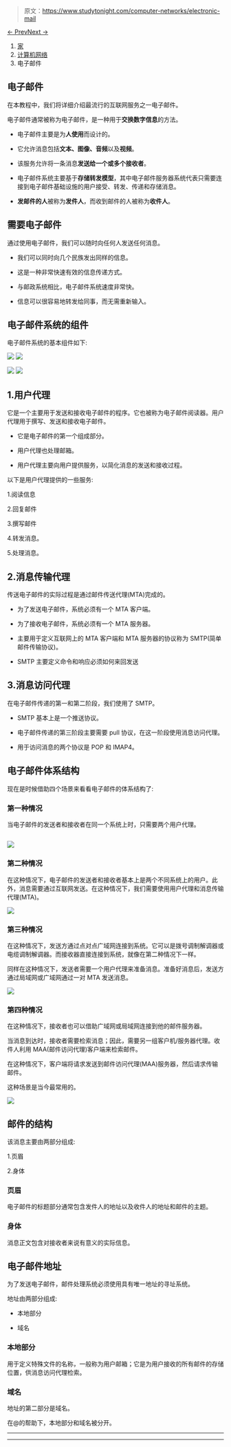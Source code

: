 > 原文：<https://www.studytonight.com/computer-networks/electronic-mail>

[← Prev](/computer-networks/telnet-in-computer-networks "TELNET")[Next →](/computer-networks/mime-protocol "MIME Protocol")

<nav aria-label="breadcrumb">

1.  [家](/)
2.  [计算机网络](/computer-networks)
3.  电子邮件

</nav>

<article>

# 电子邮件

在本教程中，我们将详细介绍最流行的互联网服务之一电子邮件。

电子邮件通常被称为电子邮件，是一种用于**交换数字信息**的方法。

*   电子邮件主要是为**人使用**而设计的。

*   它允许消息包括**文本、图像、音频**以及**视频**。

*   该服务允许将一条消息**发送给一个或多个接收者**。

*   电子邮件系统主要基于**存储转发模型**，其中电子邮件服务器系统代表只需要连接到电子邮件基础设施的用户接受、转发、传递和存储消息。

*   **发邮件的人**被称为**发件人**，而收到邮件的人被称为**收件人**。

## 需要电子邮件

通过使用电子邮件，我们可以随时向任何人发送任何消息。

*   我们可以同时向几个民族发出同样的信息。

*   这是一种非常快速有效的信息传递方式。

*   与邮政系统相比，电子邮件系统速度非常快。

*   信息可以很容易地转发给同事，而无需重新输入。

## 电子邮件系统的组件

电子邮件系统的基本组件如下:

![](img/fdadc8b653168cfc406d09ac68974c20.png) ![](img/793be6e1da5daf329a16d3d1a2f5348c.png)

![](img/fdadc8b653168cfc406d09ac68974c20.png) ![](img/fdadc8b653168cfc406d09ac68974c20.png)

## 1.用户代理

它是一个主要用于发送和接收电子邮件的程序。它也被称为电子邮件阅读器。用户代理用于撰写、发送和接收电子邮件。

*   它是电子邮件的第一个组成部分。

*   用户代理也处理邮箱。

*   用户代理主要向用户提供服务，以简化消息的发送和接收过程。

以下是用户代理提供的一些服务:

1.阅读信息

2.回复邮件

3.撰写邮件

4.转发消息。

5.处理消息。

## 2.消息传输代理

传送电子邮件的实际过程是通过邮件传送代理(MTA)完成的。

*   为了发送电子邮件，系统必须有一个 MTA 客户端。

*   为了接收电子邮件，系统必须有一个 MTA 服务器。

*   主要用于定义互联网上的 MTA 客户端和 MTA 服务器的协议称为 SMTP(简单邮件传输协议)。

*   SMTP 主要定义命令和响应必须如何来回发送

## 3.消息访问代理

在电子邮件传递的第一和第二阶段，我们使用了 SMTP。

*   SMTP 基本上是一个推送协议。

*   电子邮件传递的第三阶段主要需要 pull 协议，在这一阶段使用消息访问代理。

*   用于访问消息的两个协议是 POP 和 IMAP4。

## 电子邮件体系结构

现在是时候借助四个场景来看看电子邮件的体系结构了:

### 第一种情况

当电子邮件的发送者和接收者在同一个系统上时，只需要两个用户代理。

## ![](img/33b2795bcf5c84b8f2f1436c51ae298a.png)

### 第二种情况

在这种情况下，电子邮件的发送者和接收者基本上是两个不同系统上的用户。此外，消息需要通过互联网发送。在这种情况下，我们需要使用用户代理和消息传输代理(MTA)。

![](img/21ad1cd10a4a3ae8bffdefc276259875.png)

### 第三种情况

在这种情况下，发送方通过点对点广域网连接到系统。它可以是拨号调制解调器或电缆调制解调器。而接收器直接连接到系统，就像在第二种情况下一样。

同样在这种情况下，发送者需要一个用户代理来准备消息。准备好消息后，发送方通过局域网或广域网通过一对 MTA 发送消息。

![](img/e978ee882e6f282a7ee4676033d55ce1.png)

### 第四种情况

在这种情况下，接收者也可以借助广域网或局域网连接到他的邮件服务器。

当消息到达时，接收者需要检索消息；因此，需要另一组客户机/服务器代理。收件人利用 MAA(邮件访问代理)客户端来检索邮件。

在这种情况下，客户端将请求发送到邮件访问代理(MAA)服务器，然后请求传输邮件。

这种场景是当今最常用的。

![](img/67c6375c25d73c83b16ec712e0b5e5d8.png)

## 邮件的结构

该消息主要由两部分组成:

1.页眉

2.身体

### 页眉

电子邮件的标题部分通常包含发件人的地址以及收件人的地址和邮件的主题。

### 身体

消息正文包含对接收者来说有意义的实际信息。

## 电子邮件地址

为了发送电子邮件，邮件处理系统必须使用具有唯一地址的寻址系统。

地址由两部分组成:

*   本地部分

*   域名

### 本地部分

用于定义特殊文件的名称，一般称为用户邮箱；它是为用户接收的所有邮件的存储位置，供消息访问代理检索。

### 域名

地址的第二部分是域名。

在@的帮助下，本地部分和域名被分开。

</article>

* * *

* * *